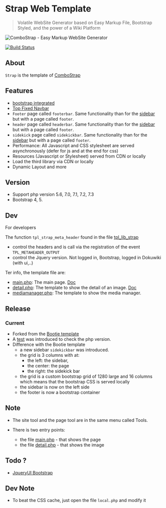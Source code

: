 # Strap Web Template

> Volatile WebSite Generator based on Easy Markup File, Bootstrap Styled, and the power of a Wiki Platform

![ComboStrap - Easy Markup WebSite Generator](./images/banner-combostrap.png "combostrap website bootstrap dokuwiki")

[![Build Status](https://travis-ci.com/ComboStrap/dokuwiki-template-strap.svg?branch=main)](https://travis-ci.org/ComboStrap/dokuwiki-template-strap)

## About

`Strap` is the template of [ComboStrap](https://combostrap.com/)


## Features


  * [bootstrap integrated](http://getbootstrap.com/)
  * [Top Fixed Navbar](http://getbootstrap.com/components/#navbar-fixed-top)
  * `Footer` page called `footerbar`. Same functionality than for the [sidebar](https://www.dokuwiki.org/faq:sidebar#i_have_a_sidebar_functionality_how_can_i_create_or_edit_a_sidebar_now) but with a page called `footer`.
  * `header` page called `headerbar`. Same functionality than for the [sidebar](https://www.dokuwiki.org/faq:sidebar#i_have_a_sidebar_functionality_how_can_i_create_or_edit_a_sidebar_now) but with a page called `footer`.
  * `sidekick` page called `sidekickbar`. Same functionality than for the [sidebar](https://www.dokuwiki.org/faq:sidebar#i_have_a_sidebar_functionality_how_can_i_create_or_edit_a_sidebar_now) but with a page called `footer`.
  * Performance: All Javascript and CSS stylesheet are served asynchronously (defer for js and at the end for css)
  * Resources (Javascript or Stylesheet) served from CDN or locally
  * Load the third library via CDN or locally
  * Dynamic Layout and more




## Version

  * Support php version 5.6, 7.0, 7.1, 7.2, 7.3
  * Bootstrap 4, 5.


## Dev

For developers

The function `tpl_strap_meta_header` found in the file [tpl_lib_strap](class/TplUtility.php)

  * control the headers and is call via the registration of the event `TPL_METAHEADER_OUTPUT`
  * control the Jquery version. Not logged in, Bootstrap, logged in Dokuwiki (with ui,..)

Ter info, the template file are:
  * [main.php](./main.php): The main page. [Doc](https://www.dokuwiki.org/devel:templates:main.php)
  * [detail.php](./detail.php): The template to show the detail of an image. [Doc](https://www.dokuwiki.org/devel:templates:detail.php)
  * [mediamanager.php](./mediamanager.php): The template to show the media manager.

## Release

### Current

  * Forked from the [Bootie template](https://github.com/gerardnico/dokuwiki-template-bootie)
  * A [test](./_test/php.test.php) was introduced to check the php version.
  * Difference with the Bootie template
     * a new sidebar `sidekickbar` was introduced.
     * the grid is 3 columns with at:
        * the left: the sidebar,
        * the center: the page
        * the right: the sidekick bar
     * the grid is a custom bootstrap grid of 1280 large and 16 columns which means that the bootstrap CSS is served locally
     * the sidebar is now on the left side
     * the footer is now a bootstrap container


## Note

  * The site tool and the page tool are in the same menu called Tools.

  * There is two entry points:

     * the file [main.php](main.php) - that shows the page
     * the file [detail.php](detail.php) - that shows the image

## Todo ?

  * [JqueryUI Bootstrap](https://cdn.rawgit.com/arschmitz/jqueryui-bootstrap-adapter/v0.3.0/index.html)

## Dev Note

  * To beat the CSS cache, just open the file `local.php` and modify it
